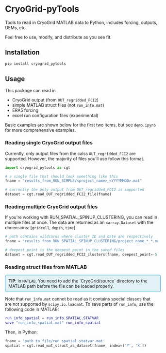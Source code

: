 # CryoGrid-pyTools
Tools to read in CryoGrid MATLAB data to Python, includes forcing, outputs, DEMs, etc. 

Feel free to use, modify, and distribute as you see fit.

## Installation

```bash
pip install cryogrid_pytools
```

## Usage
This package can read in 
- CryoGrid output (from `OUT_regridded_FCI2`)
- simple MATLAB struct files (not `run_info.mat`)
- ERA5 forcing
- excel run configuration files (experimental)

Basic examples are shown below for the first two items, but see `demo.ipynb` for more comprehensive examples.

### Reading single CryoGrid output files

Currently, only output files from the calss `OUT_regridded_FCI2` are supported. 
However, the majority of files you'll use follow this format. 
```python
import cryogrid_pytools as cgt

# a single file that should look something like this
fname = "results_from_RUN_SIMPLE/<project_name>_<YYYYMMDD>.mat"

# currently the only output from OUT_regridded_FCI2 is supported
dataset = cgt.read_OUT_regridded_FCI2_file(fname)
```

### Reading multiple CryoGrid output files

If you're working with RUN_SPATIAL_SPINUP_CLUSTERING, you can read in multiple files at once. The data are returned as an `xarray.Dataset` with the dimensions: [`gridcell`, `depth`, `time`]
```python
# path contains wildcards where cluster ID and date are respectively
fname = "results_from_RUN_SPATIAL_SPINUP_CLUSTERING/project_name_*_*.mat"

# deepest_point is the deepest point in the saved files
dataset = cgt.read_OUT_regridded_FCI2_clusters(fname, deepest_point=-5)
```

### Reading struct files from MATLAB
<div style="border: 1px solid; border-radius: 5px; padding: 10px; margin: 10px 0; width: 97.5%; border-color: #0096C7; background-color: rgba(0, 150, 199, 0.1); "><b>TIP</b>: In <code>MATLAB</code>, You need to add the `CryoGrid/source` directory to the MATLAB path before the file can be loaded properly. </div>

Note that `run_info.mat` cannot be read as it contains special classes that are not supported by `scipy.io.loadmat`.  To save parts of `run_info`, use the following code in MATLAB:

```matlab
run_info_spatial = run_info.SPATIAL.STATVAR
save "run_info_spatial.mat" run_info_spatial
```

Then, in Python:

```python
fname = 'path_to_file/run_spatial_statvar.mat'
spatial = cgt.read_mat_struct_as_dataset(fname, index=['Y', 'X'])
```

